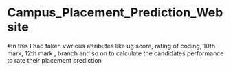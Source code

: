 # Campus_Placement_Prediction_Website
#In this I had taken vwrious attributes like ug score, rating of coding, 10th mark, 12th mark , branch and so on to calculate the candidates performance to rate their placement prediction 
